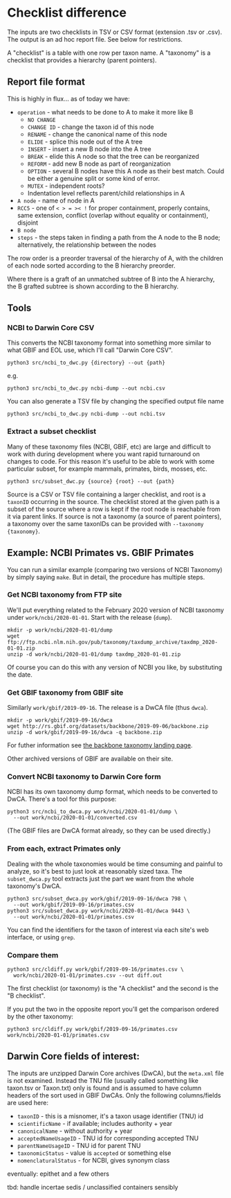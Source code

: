 # Checklist difference

The inputs are two checklists in TSV or CSV format (extension .tsv or
.csv).  The output is an ad hoc report file.  See below for
restrictions.

A "checklist" is a table with one row per taxon name.  A "taxonomy" is
a checklist that provides a hierarchy (parent pointers).

## Report file format

This is highly in flux... as of today we have:

 * `operation` - what needs to be done to A to make it more like B
     * `NO CHANGE`
     * `CHANGE ID` - change the taxon id of this node
     * `RENAME`  - change the canonical name of this node
     * `ELIDE`   - splice this node out of the A tree
     * `INSERT`  - insert a new B node into the A tree
     * `BREAK`  - elide this A node so that the tree can be reorganized
     * `REFORM`  - add new B node as part of reorganization
     * `OPTION`  - several B nodes have this A node as their best
                   match.  Could be either a genuine split or some kind
                   of error.
     * `MUTEX`  - independent roots?
     * Indentation level reflects parent/child relationships in A
 * `A node` - name of node in A
 * `RCC5` - one of `< > = >< !` for proper containment, properly
    contains, same extension, conflict (overlap without equality or
    containment), disjoint
 * `B node`
 * `steps` - the steps taken in finding a path from the A node to the
    B node; alternatively, the relationship between the nodes

The row order is a preorder traversal of the hierarchy of A, with the
children of each node sorted according to the B hierarchy preorder.

Where there is a graft of an unmatched subtree of B into the A
hierarchy, the B grafted subtree is shown according to the B
hierarchy.

## Tools

### NCBI to Darwin Core CSV

This converts the NCBI taxonomy format into something more similar to
what GBIF and EOL use, which I'll call "Darwin Core CSV".

    python3 src/ncbi_to_dwc.py {directory} --out {path}

e.g.

    python3 src/ncbi_to_dwc.py ncbi-dump --out ncbi.csv

You can also generate a TSV file by changing the specified output file name

    python3 src/ncbi_to_dwc.py ncbi-dump --out ncbi.tsv

### Extract a subset checklist

Many of these taxonomy files (NCBI, GBIF, etc) are large and difficult
to work with during development where you want rapid turnaround on
changes to code.  For this reason it's useful to be able to work with
some particular subset, for example mammals, primates, birds, mosses,
etc.

    python3 src/subset_dwc.py {source} {root} --out {path}

Source is a CSV or TSV file containing a larger checklist, and root is
a `taxonID` occurring in the source.  The checklist stored at the
given path is a subset of the source where a row is kept if the root
node is reachable from it via parent links.  If source is not a
taxonomy (a source of parent pointers), a taxonomy over the same
taxonIDs can be provided with `--taxonomy {taxonomy}`.


## Example: NCBI Primates vs. GBIF Primates

You can run a similar example (comparing two versions of NCBI
Taxonomy) by simply saying `make`.  But in detail, the procedure has
multiple steps.

### Get NCBI taxonomy from FTP site

We'll put everything related to the February 2020 version of NCBI
taxonomy under `work/ncbi/2020-01-01`.  Start with the release (`dump`).

    mkdir -p work/ncbi/2020-01-01/dump
    wget ftp://ftp.ncbi.nlm.nih.gov/pub/taxonomy/taxdump_archive/taxdmp_2020-01-01.zip
    unzip -d work/ncbi/2020-01-01/dump taxdmp_2020-01-01.zip

Of course you can do this with any version of NCBI you like, by substituting the date.

### Get GBIF taxonomy from GBIF site

Similarly `work/gbif/2019-09-16`.  The release is a DwCA file (thus `dwca`).

    mkdir -p work/gbif/2019-09-16/dwca
    wget http://rs.gbif.org/datasets/backbone/2019-09-06/backbone.zip
    unzip -d work/gbif/2019-09-16/dwca -q backbone.zip

For futher information see [the backbone taxonomy landing
page](https://www.gbif.org/dataset/d7dddbf4-2cf0-4f39-9b2a-bb099caae36c).

Other archived versions of GBIF are available on their site.

### Convert NCBI taxonomy to Darwin Core form

NCBI has its own taxonomy dump format, which needs to be converted to
DwCA.  There's a tool for this purpose:

    python3 src/ncbi_to_dwca.py work/ncbi/2020-01-01/dump \
      --out work/ncbi/2020-01-01/converted.csv

(The GBIF files are DwCA format already, so they can be used directly.)

### From each, extract Primates only 

Dealing with the whole taxonomies would be time consuming and painful
to analyze, so it's best to just look at reasonably sized taxa.
The `subset_dwca.py` tool extracts just the part we want from the whole
taxonomy's DwCA.

    python3 src/subset_dwca.py work/gbif/2019-09-16/dwca 798 \
      --out work/gbif/2019-09-16/primates.csv
    python3 src/subset_dwca.py work/ncbi/2020-01-01/dwca 9443 \
      --out work/ncbi/2020-01-01/primates.csv

You can find the identifiers for the taxon of interest via each site's
web interface, or using `grep`.

### Compare them

    python3 src/cldiff.py work/gbif/2019-09-16/primates.csv \
      work/ncbi/2020-01-01/primates.csv --out diff.out

The first checklist (or taxonomy) is the "A checklist" and the second is
the "B checklist".

If you put the two in the opposite report you'll get the comparison
ordered by the other taxonomy:

    python3 src/cldiff.py work/gbif/2019-09-16/primates.csv work/ncbi/2020-01-01/primates.csv

## Darwin Core fields of interest:

The inputs are unzipped Darwin Core archives (DwCA), but the
`meta.xml` file is not examined.  Instead the TNU file (usually called
something like taxon.tsv or Taxon.txt) only is found and is assumed to
have column headers of the sort used in GBIF DwCAs.  Only the
following columns/fields are used here:

 * `taxonID`  - this is a misnomer, it's a taxon usage identifier (TNU) id
 * `scientificName`  - if available; includes authority + year 
 * `canonicalName`   - without authority + year
 * `acceptedNameUsageID` - TNU id for corresponding accepted TNU
 * `parentNameUsageID`  - TNU id for parent TNU
 * `taxonomicStatus`  - value is `accepted` or something else
 * `nomenclaturalStatus` - for NCBI, gives synonym class

eventually: epithet and a few others

tbd: handle incertae sedis / unclassified containers sensibly

